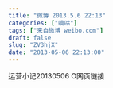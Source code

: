 ```yaml
---
title: "微博 2013.5.6 22:13"
categories: ["嘀咕"]
tags: ["来自微博 weibo.com"]
draft: false
slug: "ZV3hjX"
date: "2013-05-06 22:13:00"
---
```


<p>运营小记20130506 O网页链接 ​​​​</p>
